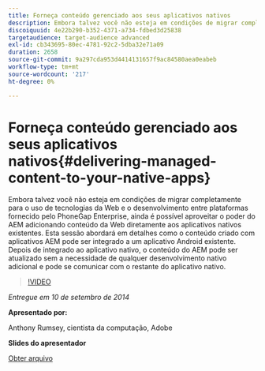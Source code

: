 ```yaml
---
title: Forneça conteúdo gerenciado aos seus aplicativos nativos
description: Embora talvez você não esteja em condições de migrar completamente para o uso de tecnologias da Web e o desenvolvimento entre plataformas fornecido pelo PhoneGap Enterprise, ainda é possível aproveitar o poder do AEM adicionando conteúdo da Web diretamente aos aplicativos nativos existentes. Esta sessão abordará em detalhes como o conteúdo criado com aplicativos AEM pode ser integrado a um aplicativo Android existente. Depois de integrado ao aplicativo nativo, o conteúdo do AEM pode ser atualizado sem a necessidade de qualquer desenvolvimento nativo adicional e pode se comunicar com o restante do aplicativo nativo.
discoiquuid: 4e22b290-b352-4371-a734-fdbed3d25838
targetaudience: target-audience advanced
exl-id: cb343695-80ec-4781-92c2-5dba32e71a09
duration: 2658
source-git-commit: 9a297cda953d4414131657f9ac84580aea0eabeb
workflow-type: tm+mt
source-wordcount: '217'
ht-degree: 0%

---
```


# Forneça conteúdo gerenciado aos seus aplicativos nativos{#delivering-managed-content-to-your-native-apps}

Embora talvez você não esteja em condições de migrar completamente para o uso de tecnologias da Web e o desenvolvimento entre plataformas fornecido pelo PhoneGap Enterprise, ainda é possível aproveitar o poder do AEM adicionando conteúdo da Web diretamente aos aplicativos nativos existentes. Esta sessão abordará em detalhes como o conteúdo criado com aplicativos AEM pode ser integrado a um aplicativo Android existente. Depois de integrado ao aplicativo nativo, o conteúdo do AEM pode ser atualizado sem a necessidade de qualquer desenvolvimento nativo adicional e pode se comunicar com o restante do aplicativo nativo.

>[!VIDEO](https://video.tv.adobe.com/v/19467/?quality=9)

*Entregue em 10 de setembro de 2014*

**Apresentado por:**

Anthony Rumsey, cientista da computação, Adobe

**Slides do apresentador**

[Obter arquivo](assets/9-10-2014-delivering-managed-content-to-your-native-apps.pdf)
<!--
[Get back to the Overview](https://helpx.adobe.com/br/experience-manager/kt/eseminars/gems/aem-index.html)
-->
